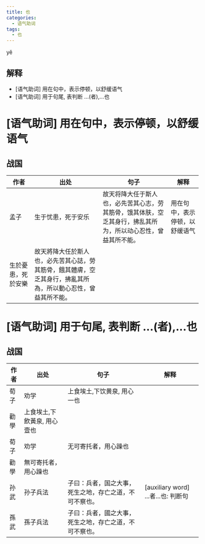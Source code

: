 ```yaml
---
title: 也
categories:
  - 语气助词
tags:
  - 也
---
```


yě
<!-- more -->

## 解释
* [语气助词] 用在句中，表示停顿，以舒缓语气
* [语气助词] 用于句尾, 表判断
  ...(者),...也

# [语气助词] 用在句中，表示停顿，以舒缓语气
## 战国

作者|出处|句子|解释
---|---|---|---
孟子|生于忧患，死于安乐|故天将降大任于斯人也，必先苦其心志，劳其筋骨，饿其体肤，空乏其身行，拂乱其所为，所以动心忍性，曾益其所不能。|用在句中，表示停顿，以舒缓语气
 |生於憂患，死於安樂|故天將降大任於斯人也，必先苦其心誌，勞其筋骨，餓其體膚，空乏其身行，拂亂其所為，所以動心忍性，曾益其所不能。|

 # [语气助词] 用于句尾, 表判断 ...(者),...也
 ## 战国

作者|出处|句子|解释
---|---|---|---
荀子|劝学|上食埃土,下饮黄泉, 用心一也|
|勸學|上食埃土,下飲黃泉, 用心壹也|
荀子|劝学|无可寄托者，用心躁也|
  |勸學|無可寄托者，用心躁也|
孙武|孙子兵法|子曰：兵者，国之大事，死生之地，存亡之道，不可不察也。| [auxiliary word] ...者...也: 判断句
孫武|孫子兵法|子曰：兵者，國之大事，死生之地，存亡之道，不可不察也。|
